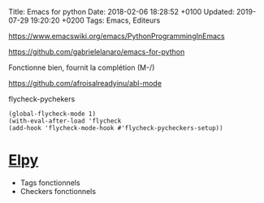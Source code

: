 Title:  Emacs for python
Date:   2018-02-06 18:28:52 +0100
Updated: 2019-07-29 19:20:20 +0200
Tags: Emacs, Editeurs


<https://www.emacswiki.org/emacs/PythonProgrammingInEmacs>

<https://github.com/gabrielelanaro/emacs-for-python>

Fonctionne bien, fournit la complétion (M-/)

<https://github.com/afroisalreadyinu/abl-mode>

flycheck-pychekers

    (global-flycheck-mode 1)
    (with-eval-after-load 'flycheck
    (add-hook 'flycheck-mode-hook #'flycheck-pycheckers-setup))

# [Elpy](https://github.com/jorgenschaefer/elpy)

* Tags fonctionnels
* Checkers fonctionnels
